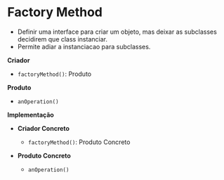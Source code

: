 # Factory Method

 - Definir uma interface para criar um objeto, mas deixar as subclasses decidirem que class instanciar.
  - Permite adiar a instanciacao para subclasses.

**Criador**
- `factoryMethod()`: Produto

**Produto**
- `anOperation()`

**Implementação**

* **Criador Concreto**
    - `factoryMethod()`: Produto Concreto

* **Produto Concreto**
    - `anOperation()`

